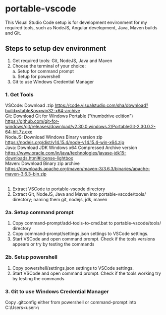 # portable-vscode
This Visual Studio Code setup is for development environment for my required tools, such as NodeJS, Angular development, Java, Maven builds and Git.

## Steps to setup dev environment
1. Get required tools: Git, NodeJS, Java and Maven
2. Choose the terminal of your choice:<br>
  a. Setup for command prompt<br>
  b. Setup for powershell<br>
3. Git to use Windows Credential Manager

### 1. Get Tools
VSCode: Download .zip https://code.visualstudio.com/sha/download?build=stable&os=win32-x64-archive <br>
Git: Download Git for Windows Portable ("thumbdrive edition") https://github.com/git-for-windows/git/releases/download/v2.30.0.windows.2/PortableGit-2.30.0.2-64-bit.7z.exe <br>
NodeJS: Download Windows Binary version zip https://nodejs.org/dist/v14.15.4/node-v14.15.4-win-x64.zip <br>
Java: Download JDK Windows x64 Compressed Archive version https://www.oracle.com/in/java/technologies/javase-jdk15-downloads.html#license-lightbox <br>
Maven: Download Binary zip archive https://downloads.apache.org/maven/maven-3/3.6.3/binaries/apache-maven-3.6.3-bin.zip <br>
<br>
1. Extract VSCode to portable-vscode directory
2. Extract Git, NodeJS, Java and Maven into portable-vscode/tools/ directory; naming them git, nodejs, jdk, maven

### 2a. Setup command prompt
1. Copy command-prompt/add-tools-to-cmd.bat to portable-vscode/tools/ directory
2. Copy command-prompt/settings.json settings to VSCode settings.
3. Start VSCode and open command prompt. Check if the tools versions appears or try by testing the commands

### 2b. Setup powershell
1. Copy powershell/settings.json settings to VSCode settings.
2. Start VSCode and open command prompt. Check if the tools working try by testing the commands

### 3. Git to use Windows Credential Manager
Copy .gitconfig either from powershell or command-prompt into C:\Users\<user>\
